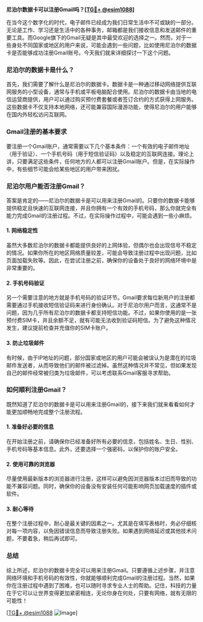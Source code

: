 **尼泊尔数据卡可以注册Gmail吗？[[TG💪+ @esim1088](https://t.me/s/esim1088)]**

在当今这个数字化的时代，电子邮件已经成为我们日常生活中不可或缺的一部分。无论是工作、学习还是生活中的各种事务，邮箱都是我们接收信息和发送邮件的重要工具。而Google旗下的Gmail无疑是其中最受欢迎的选择之一。然而，对于一些身处不同国家或地区的用户来说，可能会遇到一些问题，比如使用尼泊尔的数据卡是否能够成功注册Gmail账号。今天我们就来详细探讨一下这个问题。

### 尼泊尔的数据卡是什么？

首先，我们需要了解什么是尼泊尔的数据卡。数据卡是一种通过移动网络提供互联网服务的小型设备，通常与手机或平板电脑配合使用。尼泊尔的数据卡由当地的电信运营商提供，用户可以通过购买预付费套餐或者签订合约的方式获得上网服务。这些数据卡不仅支持本地网络，还可能兼容国际漫游功能，使得尼泊尔的用户能够在国内外轻松访问互联网。

### Gmail注册的基本要求

要注册一个Gmail账户，通常需要以下几个基本条件：一个有效的电子邮件地址（用于验证）、一个手机号码（用于短信验证码）以及稳定的互联网连接。理论上讲，只要满足这些条件，任何地方的人都可以注册Gmail账户。但是，在实际操作中，有些细节可能会给某些地区的用户带来困扰。

### 尼泊尔用户能否注册Gmail？

答案是肯定的——尼泊尔的数据卡是可以用来注册Gmail的。只要你的数据卡能够提供稳定且快速的互联网连接，并且你拥有一个有效的手机号码，那么你就完全有能力完成Gmail的注册过程。不过，在实际操作过程中，可能会遇到一些小麻烦。

#### 1. 网络稳定性
虽然大多数尼泊尔的数据卡都能提供良好的上网体验，但偶尔也会出现信号不稳定的情况。如果你所在的地区网络质量较差，可能会导致注册过程中出现问题，比如页面加载失败等。因此，在尝试注册之前，确保你的设备处于良好的网络环境中是非常重要的。

#### 2. 手机号码验证
另一个需要注意的地方就是手机号码的验证环节。Gmail要求每位新用户的注册都需要通过手机接收短信验证码来进行身份确认。对于尼泊尔用户而言，这通常不是问题，因为几乎所有尼泊尔的数据卡都支持短信功能。不过，如果你使用的是一张预付费SIM卡，并且余额不足，就有可能无法收到验证码短信。为了避免这种情况发生，建议提前检查并充值你的SIM卡账户。

#### 3. 防止垃圾邮件
有时候，由于IP地址的问题，部分国家或地区的用户可能会被误认为是潜在的垃圾邮件发送者，从而导致他们的邮件被过滤掉。虽然这种情况并不常见，但如果发现自己的邮件经常被归类为垃圾邮件，可以考虑联系Gmail客服寻求帮助。

### 如何顺利注册Gmail？

既然知道了尼泊尔的数据卡是可以用来注册Gmail的，接下来我们就来看看如何才能更加顺畅地完成整个注册流程。

#### 1. 准备好必要的信息
在开始注册之前，请确保你已经准备好所有必要的信息，包括姓名、生日、性别、手机号码等基本信息。此外，还要选择一个强密码，以保护你的账户安全。

#### 2. 使用可靠的浏览器
尽量使用最新版本的浏览器进行注册，这样可以避免因浏览器版本过旧而导致的功能不兼容问题。同时，确保你的设备没有安装任何可能影响网页加载速度的插件或软件。

#### 3. 耐心等待
在整个注册过程中，耐心是最关键的因素之一。尤其是在填写表格时，务必仔细核对每一项内容，以免因错误信息而导致注册失败。如果遇到网络延迟或其他技术问题，不要着急，稍后再试即可。

### 总结

综上所述，尼泊尔的数据卡完全可以用来注册Gmail。只要遵循上述步骤，并注意网络环境和手机号码的有效性，你就能够顺利完成Gmail的注册过程。当然，如果你在注册过程中遇到了困难，也可以随时寻求专业人士的帮助。记住，科技的力量在于它可以让世界变得更加紧密相连，无论你身在何处，只要有网络，就有无限的可能性！

[[TG💪+ @esim1088](https://t.me/s/esim1088) ![Image](https://i.postimg.cc/4NQfJmqS/Snipaste-2025-05-13-00-14-12.png)]